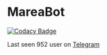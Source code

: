 # MareaBot

[![Codacy Badge](https://app.codacy.com/project/badge/Grade/2dfc91ed4ebb49b3a5f04d7ce9c43d21)](https://www.codacy.com/gh/MareaBot/MareaBot/dashboard?utm_source=github.com&amp;utm_medium=referral&amp;utm_content=MareaBot/MareaBot&amp;utm_campaign=Badge_Grade)

Last seen 952 user on [Telegram](https://t.me/mareavenezia)
